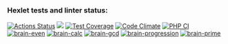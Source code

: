 ### Hexlet tests and linter status:
[![Actions Status](https://github.com/itaopro/php-project-lvl1/workflows/hexlet-check/badge.svg)](https://github.com/itaopro/php-project-lvl1/actions)
<a href="https://codeclimate.com/github/itaopro/php-project-lvl1/maintainability"><img src="https://api.codeclimate.com/v1/badges/a99a88d28ad37a79dbf6/maintainability" /></a>
[![Test Coverage](https://api.codeclimate.com/v1/badges/a99a88d28ad37a79dbf6/test_coverage)](https://codeclimate.com/github/itaopro/php-project-lvl1/code)
[![Code Climate](https://api.codeclimate.com/v1/badges/a99a88d28ad37a79dbf6/code_climate)](https://codeclimate.com/github/itaopro/php-project-lvl1/issues)
[![PHP CI](https://github.com/itaopro/php-project-lvl1/actions/workflows/workflow.yml/badge.svg)](https://github.com/itaopro/php-project-lvl1/actions/workflows/workflow.yml)
[![brain-even](https://asciinema.org/a/d8APTa0LNITRuyqRfUhxL16xv.svg)](https://asciinema.org/a/d8APTa0LNITRuyqRfUhxL16xv)
[![brain-calc](https://asciinema.org/a/SyXR4PFBYjUAqNoRCPJUhUAm1.svg)](https://asciinema.org/a/SyXR4PFBYjUAqNoRCPJUhUAm1)
[![brain-gcd](https://asciinema.org/a/e55qCx9iLqqvnzuj6tqgCDcej.svg)](https://asciinema.org/a/e55qCx9iLqqvnzuj6tqgCDcej)
[![brain-progression](https://asciinema.org/a/Eh3oQY0yE34SnzSQsdMSguQeJ.svg)](https://asciinema.org/a/Eh3oQY0yE34SnzSQsdMSguQeJ)
[![brain-prime](https://asciinema.org/a/PtcHcxHlVroxqUUVRSL6UI8kE.svg)](https://asciinema.org/a/PtcHcxHlVroxqUUVRSL6UI8kE)
